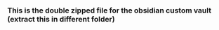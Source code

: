 ### This is the double zipped file for the obsidian custom vault (extract this in different folder)
